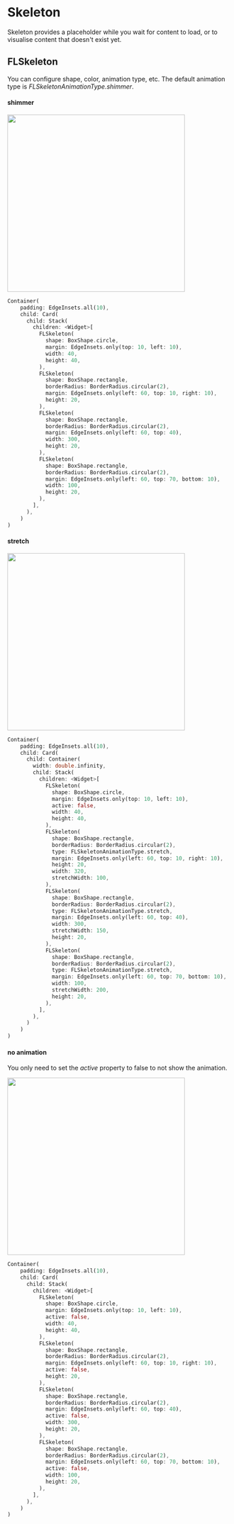 # Skeleton 

Skeleton provides a placeholder while you wait for content to load, or to visualise content that doesn't exist yet.

## FLSkeleton

You can configure shape, color, animation type, etc. The default animation type is *FLSkeletonAnimationType.shimmer*.

#### shimmer

<p align="left">
    <img width="400" src="http://abtfun.oss-cn-beijing.aliyuncs.com/img/2019-12-13-ske_shimmer.gif" />
</p>

```dart
Container(
    padding: EdgeInsets.all(10),
    child: Card(
      child: Stack(
        children: <Widget>[
          FLSkeleton(
            shape: BoxShape.circle,
            margin: EdgeInsets.only(top: 10, left: 10),
            width: 40,
            height: 40,
          ),
          FLSkeleton(
            shape: BoxShape.rectangle,
            borderRadius: BorderRadius.circular(2),
            margin: EdgeInsets.only(left: 60, top: 10, right: 10),
            height: 20,
          ),
          FLSkeleton(
            shape: BoxShape.rectangle,
            borderRadius: BorderRadius.circular(2),
            margin: EdgeInsets.only(left: 60, top: 40),
            width: 300,
            height: 20,
          ),
          FLSkeleton(
            shape: BoxShape.rectangle,
            borderRadius: BorderRadius.circular(2),
            margin: EdgeInsets.only(left: 60, top: 70, bottom: 10),
            width: 100,
            height: 20,
          ),
        ],
      ),
    )
)
```

#### stretch

<p align="left">
    <img width="400" src="http://abtfun.oss-cn-beijing.aliyuncs.com/img/2019-12-13-stretch.gif" />
</p>

```dart
Container(
    padding: EdgeInsets.all(10),
    child: Card(
      child: Container(
        width: double.infinity,
        child: Stack(
          children: <Widget>[
            FLSkeleton(
              shape: BoxShape.circle,
              margin: EdgeInsets.only(top: 10, left: 10),
              active: false,
              width: 40,
              height: 40,
            ),
            FLSkeleton(
              shape: BoxShape.rectangle,
              borderRadius: BorderRadius.circular(2),
              type: FLSkeletonAnimationType.stretch,
              margin: EdgeInsets.only(left: 60, top: 10, right: 10),
              height: 20,
              width: 320,
              stretchWidth: 100,
            ),
            FLSkeleton(
              shape: BoxShape.rectangle,
              borderRadius: BorderRadius.circular(2),
              type: FLSkeletonAnimationType.stretch,
              margin: EdgeInsets.only(left: 60, top: 40),
              width: 300,
              stretchWidth: 150,
              height: 20,
            ),
            FLSkeleton(
              shape: BoxShape.rectangle,
              borderRadius: BorderRadius.circular(2),
              type: FLSkeletonAnimationType.stretch,
              margin: EdgeInsets.only(left: 60, top: 70, bottom: 10),
              width: 100,
              stretchWidth: 200,
              height: 20,
            ),
          ],
        ),
      )
    )
)
```

#### no animation

You only need to set the *active* property to false to not show the animation.

<p align="left">
    <img width="400" src="http://abtfun.oss-cn-beijing.aliyuncs.com/img/2019-12-13-%E6%88%AA%E5%B1%8F2019-12-13%E4%B8%8B%E5%8D%884.53.04.png" />
</p>

```dart
Container(
    padding: EdgeInsets.all(10),
    child: Card(
      child: Stack(
        children: <Widget>[
          FLSkeleton(
            shape: BoxShape.circle,
            margin: EdgeInsets.only(top: 10, left: 10),
            active: false,
            width: 40,
            height: 40,
          ),
          FLSkeleton(
            shape: BoxShape.rectangle,
            borderRadius: BorderRadius.circular(2),
            margin: EdgeInsets.only(left: 60, top: 10, right: 10),
            active: false,
            height: 20,
          ),
          FLSkeleton(
            shape: BoxShape.rectangle,
            borderRadius: BorderRadius.circular(2),
            margin: EdgeInsets.only(left: 60, top: 40),
            active: false,
            width: 300,
            height: 20,
          ),
          FLSkeleton(
            shape: BoxShape.rectangle,
            borderRadius: BorderRadius.circular(2),
            margin: EdgeInsets.only(left: 60, top: 70, bottom: 10),
            active: false,
            width: 100,
            height: 20,
          ),
        ],
      ),
    )
)
```


